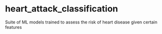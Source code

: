 # heart_attack_classification
Suite of ML models trained to assess the risk of heart disease given certain features 
